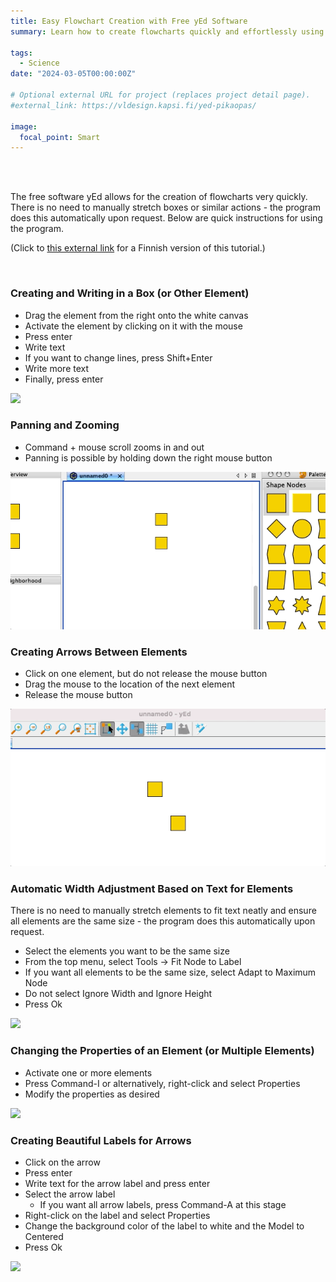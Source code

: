 ```yaml
---
title: Easy Flowchart Creation with Free yEd Software
summary: Learn how to create flowcharts quickly and effortlessly using the free yEd software. My tutorial provides quick instructions on utilizing various features of the program, including creating and editing elements, panning and zooming, connecting elements with arrows, adjusting element widths automatically, modifying element properties, and creating beautiful labels for arrows.

tags:
  - Science
date: "2024-03-05T00:00:00Z"

# Optional external URL for project (replaces project detail page).
#external_link: https://vldesign.kapsi.fi/yed-pikaopas/

image:
  focal_point: Smart
---
```



<br>
<br>

The free software yEd allows for the creation of flowcharts very quickly. There is no need to manually stretch boxes or similar actions - the program does this automatically upon request. Below are quick instructions for using the program.

(Click to [this external link](https://vldesign.kapsi.fi/yed-pikaopas/) for a Finnish version of this tutorial.)

<br>

### Creating and Writing in a Box (or Other Element)

- Drag the element from the right onto the white canvas
- Activate the element by clicking on it with the mouse
- Press enter
-  Write text
- If you want to change lines, press Shift+Enter
- Write more text
- Finally, press enter

![](kuva1.gif)


### Panning and Zooming

- Command + mouse scroll zooms in and out
- Panning is possible by holding down the right mouse button

![](kuva4.gif)


### Creating Arrows Between Elements

- Click on one element, but do not release the mouse button
- Drag the mouse to the location of the next element
- Release the mouse button

![](kuva2.gif)

### Automatic Width Adjustment Based on Text for Elements

There is no need to manually stretch elements to fit text neatly and ensure all elements are the same size - the program does this automatically upon request.

- Select the elements you want to be the same size
- From the top menu, select Tools -> Fit Node to Label
- If you want all elements to be the same size, select Adapt to Maximum Node
- Do not select Ignore Width and Ignore Height
- Press Ok


![](kuva6.gif)


### Changing the Properties of an Element (or Multiple Elements)

- Activate one or more elements
- Press Command-I or alternatively, right-click and select Properties
- Modify the properties as desired

![](kuva3.gif)


### Creating Beautiful Labels for Arrows

- Click on the arrow
- Press enter
- Write text for the arrow label and press enter
- Select the arrow label
  - If you want all arrow labels, press Command-A at this stage
- Right-click on the label and select Properties
- Change the background color of the label to white and the Model to Centered
- Press Ok


![](kuva5.gif)





